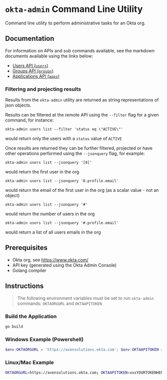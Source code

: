 # `okta-admin` Command Line Utility

Command line utility to perform administrative tasks for an Okta org.

## Documentation

For information on APIs and sub commands available, see the markdown documents available using the links below:

- [Users API (`users`)](https://github.com/gammastudios/okta-admin/docs/users)
- [Groups API (`groups`)](https://github.com/gammastudios/okta-admin/docs/groups)
- [Applications API (`apps`)](https://github.com/gammastudios/okta-admin/docs/apps)

### Filtering and projecting results

Results from the `okta-admin` utility are returned as string representations of json objects.

Results can be filtered at the remote API using the `--filter` flag for a given command, for instance:

`okta-admin users list --filter 'status eq \"ACTIVE\"'`

would return only the users with a `status` value of `ACTIVE`

Once results are returned they can be further filtered, projected or have other operations performed using the `--jsonquery` flag, for example:

`okta-admin users list --jsonquery '[0]'`

would return the first user in the org

`okta-admin users list --jsonquery '0.profile.email'`

would return the email of the first user in the org (as a scalar value - not an object)

`okta-admin users list --jsonquery '#'`

would return the number of users in the org

`okta-admin users list --jsonquery '#.profile.email'`

would return a list of all users emails in the org

## Prerequisites

- Okta org, see https://www.okta.com/
- API key (generated using the Okta Admin Console)
- Golang compiler

## Instructions

> The following environment variables must be set to run `okta-admin` commands:  `OKTAORGURL` and `OKTAAPITOKEN`

### Build the Application
```bash
go build
```
### Windows Example (Powershell)
```powershell
$env:OKTAORGURL = 'https://avensolutions.okta.com'; $env:OKTAAPITOKEN = 'xxxYOURTOKENHERExxx'; .\okta-admin.exe users list
```
### Linux/Mac Example
```bash
OKTAORGURL=https://avensolutions.okta.com; OKTAAPITOKEN=xxxYOURTOKENHERExxx; ./okta-admin users list
```